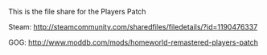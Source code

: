 This is the file share for the Players Patch

Steam: http://steamcommunity.com/sharedfiles/filedetails/?id=1190476337

GOG: http://www.moddb.com/mods/homeworld-remastered-players-patch